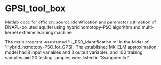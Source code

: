 # GPSI_tool_box
Matlab code for efficient source identification and parameter estimation of DNAPL-polluted aquifer using hybrid homotopy-PSO algorithm and multi-kernel extreme learning machine

The main program was named 'H_PSO_identification.m' in the folder of 'Hybrid_homotopy-PSO_for_GPSI'. The established MK-ELM approximation model had 8 input variables and 3 output variables, and 100 training samples and 20 testing samples were listed in 'Syangben.txt'.
